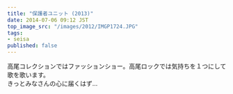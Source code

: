 ```yaml
---
title: "保護者ユニット (2013)"
date: 2014-07-06 09:12 JST
top_image_src: "/images/2012/IMGP1724.JPG"
tags:
- seisa
published: false
---
```

高尾コレクションではファッションショー。高尾ロックでは気持ちを１つにして歌を歌います。  
きっとみなさんの心に届くはず...